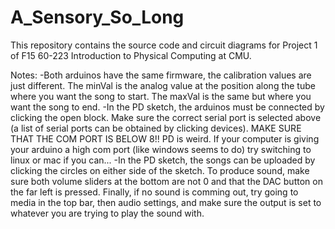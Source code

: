 # A_Sensory_So_Long

This repository contains the source code and circuit diagrams for Project 1 of F15 60-223 Introduction to Physical Computing at CMU.

Notes: 
-Both arduinos have the same firmware, the calibration values are just different. The minVal is the analog value at the position along the tube where you want the song to start. The maxVal is the same but where you want the song to end.
-In the PD sketch, the arduinos must be connected by clicking the open block. Make sure the correct serial port is selected above (a list of serial ports can be obtained by clicking devices). MAKE SURE THAT THE COM PORT IS BELOW 8!! PD is weird. If your computer is giving your arduino a high com port (like windows seems to do) try switching to linux or mac if you can...
-In the PD sketch, the songs can be uploaded by clicking the circles on either side of the sketch. To produce sound, make sure both volume sliders at the bottom are not 0 and that the DAC button on the far left is pressed. Finally, if no sound is comming out, try going to media in the top bar, then audio settings, and make sure the output is set to whatever you are trying to play the sound with.

